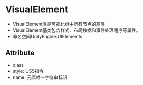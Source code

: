 # VisualElement
- VisualElement类是可视化树中所有节点的基类
- VisualElement基类包含样式、布局数据和事件处理程序等属性。
- 命名空间UnityEngine.UIElememts

## Attribute

- class
- style: USS指令
- name: 元素唯一字符串标识